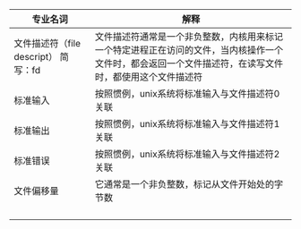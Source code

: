 | 专业名词                             | 解释                                                         |
| ------------------------------------ | ------------------------------------------------------------ |
| 文件描述符（file descript） 简写：fd | 文件描述符通常是一个非负整数，内核用来标记一个特定进程正在访问的文件，当内核操作一个文件时，都会返回一个文件描述符，在读写文件时，都使用这个文件描述符 |
| 标准输入                             | 按照惯例，unix系统将标准输入与文件描述符0关联                |
| 标准输出                             | 按照惯例，unix系统将标准输入与文件描述符1关联                |
| 标准错误                             | 按照惯例，unix系统将标准输入与文件描述符2关联                |
| 文件偏移量                           | 它通常是一个非负整数，标记从文件开始处的字节数               |
|                                      |                                                              |
|                                      |                                                              |
|                                      |                                                              |
|                                      |                                                              |

